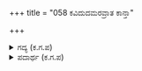 +++
title = "058 ಕವಿದುದಮರವ್ರಾತ ಕಾನ್ತಾ"

+++

<details><summary>ಗದ್ಯ (ಕ.ಗ.ಪ) </summary>

58. ದೇವತೆಗಳ ಗಡಣ ಮುತ್ತಿತು. ಇಂದ್ರನ ಮನೆಯಿಂದ ಸುರನಾರಿಯರು ಹೊರಟು ನಿಂತರು. ಅಮರಾವತಿಯ ಚೌಕದಲ್ಲಿ ಧ್ವಜ ತಲೆ ಎತ್ತಿತು. ದೇವಲೋಕದಲ್ಲಿ ದೇವತೆಗಳು ತಮ್ಮ ತಮ್ಮಲ್ಲಿ ಸಂತೋಷಿಸುತ್ತಾ ಉತ್ಸವದ ಸಂಭ್ರಮದಲ್ಲಿದ್ದುದನ್ನು ಏನೆಂದು ಹೇಳಲಿ ?
</details>

<details><summary>ಪದಾರ್ಥ (ಕ.ಗ.ಪ) </summary>

ನೆಗಹು - ಎತ್ತು  
ಗುಡಿ - ಧ್ವಜ
</details>
